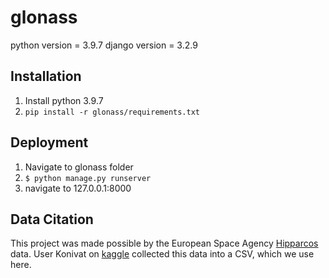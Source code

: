 # glonass

python version = 3.9.7
django version = 3.2.9

## Installation
1. Install python 3.9.7
2. `pip install -r glonass/requirements.txt`

## Deployment
1. Navigate to glonass folder
2. `$ python manage.py runserver`
3. navigate to 127.0.0.1:8000

## Data Citation
This project was made possible by the European Space Agency [Hipparcos](https://www.n2yo.com/satellite/?s=20169) data. User Konivat on [kaggle](https://www.kaggle.com/konivat/hipparcos-star-catalog) collected this data into a CSV, which we use here.